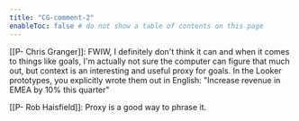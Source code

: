 ```yaml
---
title: "CG-comment-2"
enableToc: false # do not show a table of contents on this page
---
```

[[P- Chris Granger]]: FWIW, I definitely don't think it can and when it comes to things like goals, I'm actually not sure the computer can figure that much out, but context is an interesting and useful proxy for goals. In the Looker prototypes, you explicitly wrote them out in English: "Increase revenue in EMEA by 10% this quarter"

[[P- Rob Haisfield]]: Proxy is a good way to phrase it.